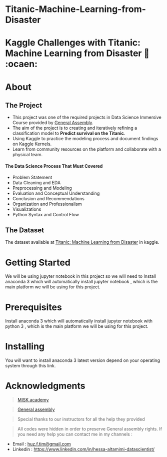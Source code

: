 # Titanic-Machine-Learning-from-Disaster
# Kaggle Challenges with Titanic: Machine Learning from Disaster :ship: :ocaen:


# About 
## The Project 
- This project was one of the required projects in Data Science Immersive Course provided by [General Assembly](https://www.linkedin.com/company/general-assembly-middle-east/).
- The aim of the project is to creating and iteratively refining a classification model to **Predict survival on the Titanic**.
- Using Kaggle to practice the modeling process and document findings on Kaggle Kernels.
- Learn from community resources on the platform and collaborate with a physical team.

#### The Data Science Process That Must Covered 
- Problem Statement
- Data Cleaning and EDA
- Preprocessing and Modeling
- Evaluation and Conceptual Understanding
- Conclusion and Recommendations
- Organization and Professionalism
- Visualizations
- Python Syntax and Control Flow

## The Dataset 
The dataset available at [Titanic: Machine Learning from Disaster](https://www.kaggle.com/c/titanic) in kaggle.


# Getting Started

We will be using jupyter notebook in this project so we will need to Install anaconda 3 which will automatically install jupyter notebook , which is the main platform we will be using for this project.

# Prerequisites
Install anaconda 3 which will automatically install jupyter notebook with python 3 , which is the main platform we will be using for this project.

# Installing
You will want to install anaconda 3 latest version depend on your operating system through this link.


# Acknowledgments

> [MISK academy](https://www.miskacademy.edu.sa/)

> [General assembly](https://www.linkedin.com/company/general-assembly-middle-east/)

> Special thanks to our instructors for all the help they provided
 
> All codes were hidden in order to preserve General assembly rights. If you need any help you can contact me in my channels :

   * Email : huz.f.tim@gmail.com
   * Linkedin : https://www.linkedin.com/in/hessa-altamimi-datascientist/
